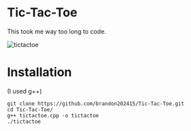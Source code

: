 # Tic-Tac-Toe
This took me way too long to code.

![tictactoe](https://github.com/brandon202415/Tic-Tac-Toe/assets/134216026/b5ac1feb-a4c3-475c-a226-d8465fbc9d6f)
# Installation
(I used g++)
```
git clone https://github.com/brandon202415/Tic-Tac-Toe.git
cd Tic-Tac-Toe/
g++ tictactoe.cpp -o tictactoe
./tictactoe
```

